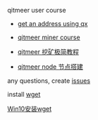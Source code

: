 
qitmeer user course

- [get an address using qx](https://github.com/hlcfans/qitmeer_user_course/blob/master/get_an_address_using_qx.md)

- [qitmeer miner course](https://github.com/hlcfans/qitmeer_user_course/blob/master/miner_course.md)


- [qitmeer 挖矿极简教程](https://github.com/hlcfans/qitmeer_user_course/blob/master/qitmeer-mining%E6%9E%81%E7%AE%80%E6%95%99%E7%A8%8B.md)

- [qitmeer node 节点搭建](https://github.com/hlcfans/qitmeer_user_course/blob/master/%E6%90%AD%E5%BB%BAQitmeer%E8%8A%82%E7%82%B9.md)


any questions, create [issues](https://github.com/hlcfans/qitmeer_user_course/issues)




install [wget](https://eternallybored.org/misc/wget/)

[Win10安装wget](https://blog.csdn.net/qq_40962368/article/details/86772419)
